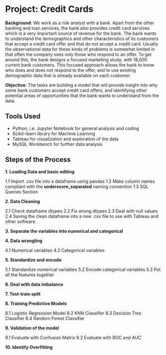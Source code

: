# Project: Credit Cards

**Background**: We work as a risk analyst with a bank. Apart from the other banking and loan services, the bank also provides credit card services which is a very important source of revenue for the bank. The bank wants to understand the demographics and other characteristics of its customers that accept a credit card offer and that do not accept a credit card.
Usually the observational data for these kinds of problems is somewhat limited in that often the company sees only those who respond to an offer. To get around this, the bank designs a focused marketing study, with 18,000 current bank customers. This focused approach allows the bank to know who does and does not respond to the offer, and to use existing demographic data that is already available on each customer.

**Objective**: The tasks are building a model that will provide insight into why some bank customers accept credit card offers, and identifying other potential areas of opportunities that the bank wants to understand from the data.

## Tools Used

* Python, i.e. Jupyter Notebook for general analysis and coding
* Scikit-learn library for Machine Learning
* Tableau for visualization and exploration of the data
* MySQL Workbench for further data analysis

## Steps of the Process

**1. Loading Data and basic editing**

1.1 Import .csv file into a dataframe using pandas
1.2 Make column names compliant with the **underscore_separated** naming convention
1.3 SQL Queries Section

**2. Data Cleaning**

2.1 Check dataframe dtypes
2.2 Fix wrong dtypes
2.3 Deal with null values
2.4 Saving the clean dataframe into a new .csv file to use with Tableau and other software.

**3. Separate the variables into numerical and categorical**

**4. Data wrangling**

4.1 Numerical variables 
4.2 Categorical variables

**5. Standardize and encode**

5.1 Standardize numerical variables
5.2 Encode categorical variables
5.3 Put all the features together

**6. Deal with data imbalance**

**7. Test-train split**

**8. Training Predictive Models**

8.1 Logistic Regression Model
8.2 KNN Classifier
8.3 Decision Tree Classifier
8.4 Random Forest Classifier

**9. Validation of the model**

9.1 Evaluate with Confusion Matrix
9.2 Evaluate with ROC and AUC

**10. Identify Overfitting**

